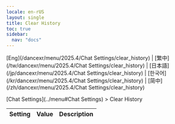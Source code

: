 ```yaml
---
locale: en-rUS
layout: single
title: Clear History
toc: true
sidebar:
  nav: "docs"
---
```

[Eng](/dancexr/menu/2025.4/Chat Settings/clear_history) | [繁中](/tw/dancexr/menu/2025.4/Chat Settings/clear_history) | [日本語](/jp/dancexr/menu/2025.4/Chat Settings/clear_history) | [한국어](/kr/dancexr/menu/2025.4/Chat Settings/clear_history) | [简中](/zh/dancexr/menu/2025.4/Chat Settings/clear_history)

[Chat Settings](../menu#Chat Settings) > Clear History



| Setting | Value | Description |
| :--- | --- | :--- |
